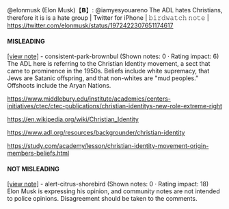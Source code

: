@elonmusk (Elon Musk)【𝗕】: @iamyesyouareno The ADL hates Christians, therefore it is is a hate group | Twitter for iPhone | 𝚋𝚒𝚛𝚍𝚠𝚊𝚝𝚌𝚑 𝚗𝚘𝚝𝚎 | https://twitter.com/elonmusk/status/1972422307651174617

#### MISLEADING

[[view note]](https://x.com/i/birdwatch/n/1972730284014805270) - consistent-park-brownbul (Shown notes: 0 · Rating impact: 6)\
The ADL here is referring to the Christian Identity movement, a sect that came to prominence in the 1950s. Beliefs include white supremacy, that Jews are Satanic offspring, and that non-whites are "mud peoples.” Offshoots include the Aryan Nations.

https://www.middlebury.edu/institute/academics/centers-initiatives/ctec/ctec-publications/christian-identitys-new-role-extreme-right

https://en.wikipedia.org/wiki/Christian_Identity

https://www.adl.org/resources/backgrounder/christian-identity

https://study.com/academy/lesson/christian-identity-movement-origin-members-beliefs.html

#### NOT MISLEADING

[[view note]](https://x.com/i/birdwatch/n/1972644785648525510) - alert-citrus-shorebird (Shown notes: 0 · Rating impact: 18)\
Elon Musk is expressing his opinion, and community notes are not intended to police opinions. Disagreement should be taken to the comments.
